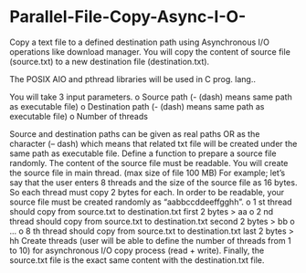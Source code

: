 # Parallel-File-Copy-Async-I-O-
Copy a text file to a defined destination path using Asynchronous I/O operations like download manager. You will copy the content of source file (source.txt) to a new destination file (destination.txt).

The POSIX AIO and pthread libraries will be used in C prog. lang..

You will take 3 input parameters.
o Source path (- (dash) means same path as executable file)
o Destination path (- (dash) means same path as executable file)
o Number of threads

Source and destination paths can be given as real paths OR as the character (– dash)
which means that related txt file will be created under the same path as executable
file.
Define a function to prepare a source file randomly. The content of the source file
must be readable. You will create the source file in main thread. (max size of file
100 MB)
For example; let’s say that the user enters 8 threads and the size of the source file
as 16 bytes. So each thread must copy 2 bytes for each. In order to be readable, your
source file must be created randomly as “aabbccddeeffgghh”.
o 1 st thread should copy from source.txt to destination.txt first 2 bytes > aa
o 2 nd thread should copy from source.txt to destination.txt second 2 bytes >
bb
o ...
o 8 th thread should copy from source.txt to destination.txt last 2 bytes > hh
Create threads (user will be able to define the number of threads from 1 to 10) for
asynchronous I/O copy process (read + write).
Finally, the source.txt file is the exact same content with the destination.txt file.
